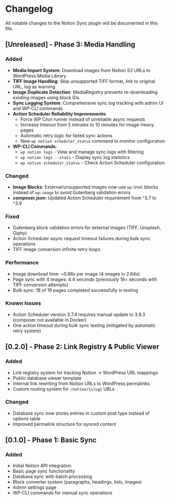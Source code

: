 # Changelog

All notable changes to the Notion Sync plugin will be documented in this file.

## [Unreleased] - Phase 3: Media Handling

### Added
- **Media Import System**: Download images from Notion S3 URLs to WordPress Media Library
- **TIFF Image Handling**: Skip unsupported TIFF format, link to original URL, log as warning
- **Image Duplicate Detection**: MediaRegistry prevents re-downloading existing images using block IDs
- **Sync Logging System**: Comprehensive sync log tracking with admin UI and WP-CLI commands
- **Action Scheduler Reliability Improvements**:
  - Force WP Cron runner instead of unreliable async requests
  - Increase timeout from 5 minutes to 10 minutes for image-heavy pages
  - Automatic retry logic for failed sync actions
  - New `wp notion scheduler_status` command to monitor configuration
- **WP-CLI Commands**:
  - `wp notion logs` - View and manage sync logs with filtering
  - `wp notion logs --stats` - Display sync log statistics
  - `wp notion scheduler_status` - Check Action Scheduler configuration

### Changed
- **Image Blocks**: External/unsupported images now use `wp:html` blocks instead of `wp:image` to avoid Gutenberg validation errors
- **composer.json**: Updated Action Scheduler requirement from ^3.7 to ^3.9

### Fixed
- Gutenberg block validation errors for external images (TIFF, Unsplash, Giphy)
- Action Scheduler async request timeout failures during bulk sync operations
- TIFF image conversion infinite retry loops

### Performance
- Image download time: ~0.66s per image (4 images in 2.64s)
- Page sync with 4 images: 4.4 seconds (previously 18+ seconds with TIFF conversion attempts)
- Bulk sync: 18 of 19 pages completed successfully in testing

### Known Issues
- Action Scheduler version 3.7.4 requires manual update to 3.9.3 (composer not available in Docker)
- One action timeout during bulk sync testing (mitigated by automatic retry system)

## [0.2.0] - Phase 2: Link Registry & Public Viewer

### Added
- Link registry system for tracking Notion → WordPress URL mappings
- Public database viewer template
- Internal link rewriting from Notion URLs to WordPress permalinks
- Custom routing system for `/notion/{slug}` URLs

### Changed
- Database sync now stores entries in custom post type instead of options table
- Improved permalink structure for synced content

## [0.1.0] - Phase 1: Basic Sync

### Added
- Initial Notion API integration
- Basic page sync functionality
- Database sync with batch processing
- Block converter system (paragraphs, headings, lists, images)
- Admin settings page
- WP-CLI commands for manual sync operations
